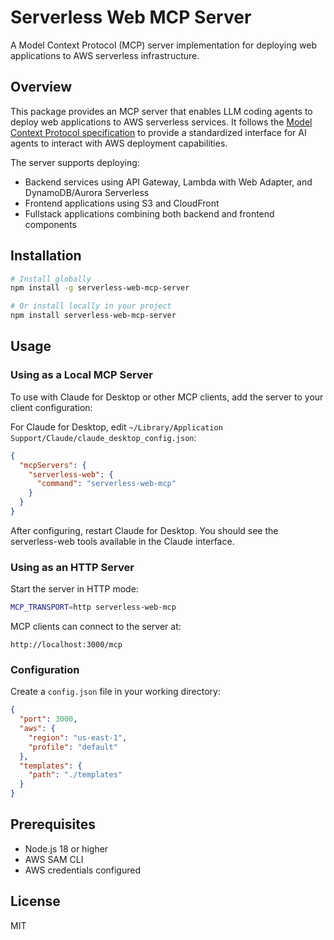 # Serverless Web MCP Server

A Model Context Protocol (MCP) server implementation for deploying web applications to AWS serverless infrastructure.

## Overview

This package provides an MCP server that enables LLM coding agents to deploy web applications to AWS serverless services. It follows the [Model Context Protocol specification](https://modelcontextprotocol.io) to provide a standardized interface for AI agents to interact with AWS deployment capabilities.

The server supports deploying:
- Backend services using API Gateway, Lambda with Web Adapter, and DynamoDB/Aurora Serverless
- Frontend applications using S3 and CloudFront
- Fullstack applications combining both backend and frontend components

## Installation

```bash
# Install globally
npm install -g serverless-web-mcp-server

# Or install locally in your project
npm install serverless-web-mcp-server
```

## Usage

### Using as a Local MCP Server

To use with Claude for Desktop or other MCP clients, add the server to your client configuration:

For Claude for Desktop, edit `~/Library/Application Support/Claude/claude_desktop_config.json`:

```json
{
  "mcpServers": {
    "serverless-web": {
      "command": "serverless-web-mcp"
    }
  }
}
```

After configuring, restart Claude for Desktop. You should see the serverless-web tools available in the Claude interface.

### Using as an HTTP Server

Start the server in HTTP mode:

```bash
MCP_TRANSPORT=http serverless-web-mcp
```

MCP clients can connect to the server at:

```
http://localhost:3000/mcp
```

### Configuration

Create a `config.json` file in your working directory:

```json
{
  "port": 3000,
  "aws": {
    "region": "us-east-1",
    "profile": "default"
  },
  "templates": {
    "path": "./templates"
  }
}
```

## Prerequisites

- Node.js 18 or higher
- AWS SAM CLI
- AWS credentials configured

## License

MIT
